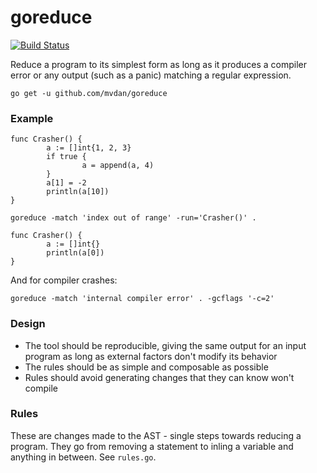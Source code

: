 # goreduce

[![Build Status](https://travis-ci.org/mvdan/goreduce.svg?branch=master)](https://travis-ci.org/mvdan/goreduce)

Reduce a program to its simplest form as long as it produces a compiler
error or any output (such as a panic) matching a regular expression.

	go get -u github.com/mvdan/goreduce

### Example

```
func Crasher() {
        a := []int{1, 2, 3}
        if true {
                a = append(a, 4)
        }
        a[1] = -2
        println(a[10])
}
```

	goreduce -match 'index out of range' -run='Crasher()' .

```
func Crasher() {
        a := []int{}
        println(a[0])
}
```

And for compiler crashes:

	goreduce -match 'internal compiler error' . -gcflags '-c=2'

### Design

* The tool should be reproducible, giving the same output for an input
  program as long as external factors don't modify its behavior
* The rules should be as simple and composable as possible
* Rules should avoid generating changes that they can know won't compile

### Rules

These are changes made to the AST - single steps towards reducing a
program. They go from removing a statement to inling a variable and
anything in between. See `rules.go`.
